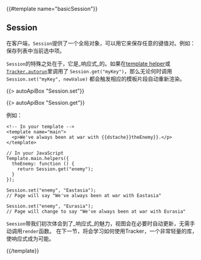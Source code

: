 {{#template name="basicSession"}}

<h2 id="session"><span>Session</span></h2>

在客户端，`Session`提供了一个全局对象，可以用它来保存任意的键值对。例如：保存列表中当前选中项。

`Session`的特殊之处在于，它是_响应式_的。如果在[template helper](#template_helpers)或[`Tracker.autorun`](#tracker_autorun)里调用了
`Session.get("myKey")`，那么无论何时调用`Session.set("myKey", newValue)` 都会触发相应的模板片段自动重新渲染。

{{> autoApiBox "Session.set"}}
<!-- XXX The Session.set API box is a little wonky -->

{{> autoApiBox "Session.get"}}

例如：

```
<!-- In your template -->
<template name="main">
  <p>We've always been at war with {{dstache}}theEnemy}}.</p>
</template>
```

```
// In your JavaScript
Template.main.helpers({
  theEnemy: function () {
    return Session.get("enemy");
  }
});

Session.set("enemy", "Eastasia");
// Page will say "We've always been at war with Eastasia"

Session.set("enemy", "Eurasia");
// Page will change to say "We've always been at war with Eurasia"
```

`Seesion`带我们初次体会到了_响应式_的魅力，视图会在必要时自动更新，无需手动调用`render`函数。
在下一节，将会学习如何使用Tracker，一个非常轻量的库，使响应式成为可能。

{{/template}}
